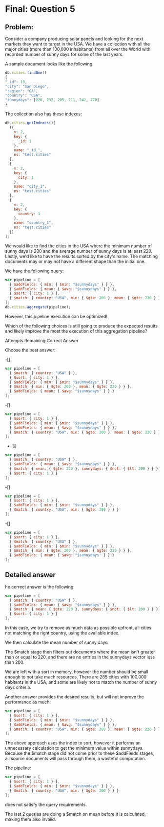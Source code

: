 # Final: Question 5

## Problem:

Consider a company producing solar panels and looking for the next markets they want to target in the USA. We have a collection with all the major cities (more than 100,000 inhabitants) from all over the World with recorded number of sunny days for some of the last years.

A sample document looks like the following:

```javascript
db.cities.findOne()
{
"_id": 10,
"city": "San Diego",
"region": "CA",
"country": "USA",
"sunnydays": [220, 232, 205, 211, 242, 270]
}
```

The collection also has these indexes:

```javascript
db.cities.getIndexes()[
  ({
    v: 2,
    key: {
      _id: 1
    },
    name: "_id_",
    ns: "test.cities"
  },
  {
    v: 2,
    key: {
      city: 1
    },
    name: "city_1",
    ns: "test.cities"
  },
  {
    v: 2,
    key: {
      country: 1
    },
    name: "country_1",
    ns: "test.cities"
  })
];
```

We would like to find the cities in the USA where the minimum number of sunny days is 200 and the average number of sunny days is at least 220. Lastly, we'd like to have the results sorted by the city's name. The matching documents may or may not have a different shape than the initial one.

We have the following query:

```javascript
var pipeline = [
  { $addFields: { min: { $min: "$sunnydays" } } },
  { $addFields: { mean: { $avg: "$sunnydays" } } },
  { $sort: { city: 1 } },
  { $match: { country: "USA", min: { $gte: 200 }, mean: { $gte: 220 } } }
];
db.cities.aggregate(pipeline);
```

However, this pipeline execution can be optimized!

Which of the following choices is still going to produce the expected results and likely improve the most the execution of this aggregation pipeline?

Attempts Remaining:Correct Answer

Choose the best answer:

-[]

```javascript
var pipeline = [
  { $match: { country: "USA" } },
  { $sort: { city: 1 } },
  { $addFields: { min: { $min: "$sunnydays" } } },
  { $match: { min: { $gte: 200 }, mean: { $gte: 220 } } },
  { $addFields: { mean: { $avg: "$sunnydays" } } }
];
```

-[]

```javascript
var pipeline = [
  { $sort: { city: 1 } },
  { $addFields: { min: { $min: "$sunnydays" } } },
  { $addFields: { mean: { $avg: "$sunnydays" } } },
  { $match: { country: "USA", min: { $gte: 200 }, mean: { $gte: 220 } } }
];
```

-[x]

```javascript
var pipeline = [
  { $match: { country: "USA" } },
  { $addFields: { mean: { $avg: "$sunnydays" } } },
  { $match: { mean: { $gte: 220 }, sunnydays: { $not: { $lt: 200 } } } },
  { $sort: { city: 1 } }
];
```

-[]

```javascript
var pipeline = [
  { $sort: { city: 1 } },
  { $addFields: { min: { $min: "$sunnydays" } } },
  { $match: { country: "USA", min: { $gte: 200 } } }
];
```

-[]

```javascript
var pipeline = [
  { $sort: { city: 1 } },
  { $match: { country: "USA" } },
  { $addFields: { min: { $min: "$sunnydays" } } },
  { $match: { min: { $gte: 200 }, mean: { $gte: 220 } } },
  { $addFields: { mean: { $avg: "$sunnydays" } } }
];
```

## Detailed answer

he correct answer is the following:

```javascript
var pipeline = [
  { $match: { country: "USA" } },
  { $addFields: { mean: { $avg: "$sunnydays" } } },
  { $match: { mean: { $gte: 220 }, sunnydays: { $not: { $lt: 200 } } } },
  { $sort: { city: 1 } }
];
```

In this case, we try to remove as much data as possible upfront, all cities not matching the right country, using the available index.

We then calculate the mean number of sunny days.

The \$match stage then filters out documents where the mean isn't greater than or equal to 220, and there are no entries in the sunnydays vector less than 200.

We are left with a sort in memory, however the number should be small enough to not take much resources. There are 285 cities with 100,000 habitants in the USA, and some are likely not to match the number of sunny days criteria.

Another answer provides the desired results, but will not improve the performance as much:

```javascript
var pipeline = [
  { $sort: { city: 1 } },
  { $addFields: { min: { $min: "$sunnydays" } } },
  { $addFields: { mean: { $avg: "$sunnydays" } } },
  { $match: { country: "USA", min: { $gte: 200 }, mean: { $gte: 220 } } }
];
```

The above approach uses the index to sort, however it performs an unnecessary calculation to get the minimum value within sunnydays. Because the $match stage did not come prior to these $addFields stages, all source documents will pass through them, a wasteful computation.

The pipeline:

```javascript
var pipeline = [
  { $sort: { city: 1 } },
  { $addFields: { min: { $min: "$sunnydays" } } },
  { $match: { country: "USA", min: { $gte: 200 } } }
];
```

does not satisfy the query requirements.

The last 2 queries are doing a \$match on mean before it is calculated, making them also invalid.
